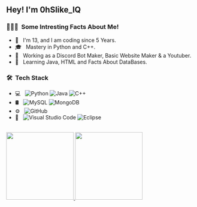 <h2> Hey! I'm 0hSlike_IQ</h2>

<h3> 👨🏻‍💻 &nbsp;Some Intresting Facts About Me! </h3>

- 🤔 &nbsp; I'm 13, and I am coding since 5 Years.
- 🎓 &nbsp; Mastery in Python and C++.
- 💼 &nbsp; Working as a Discord Bot Maker, Basic Website Maker & a Youtuber.
- 🌱 &nbsp; Learning Java, HTML and Facts About DataBases.


<h3> 🛠 &nbsp;Tech Stack</h3>

- 💻 &nbsp;
  ![Python](https://img.shields.io/badge/-Python-333333?style=flat&logo=python)
  ![Java](https://img.shields.io/badge/-Java-333333?style=flat&logo=Java&logoColor=007396)
  ![C++](https://img.shields.io/badge/-C++-333333?style=flat&logo=C%2B%2B&logoColor=00599C)
- 🛢 &nbsp;
  ![MySQL](https://img.shields.io/badge/-MySQL-333333?style=flat&logo=mysql)
  ![MongoDB](https://img.shields.io/badge/-MongoDB-333333?style=flat&logo=mongodb)
- ⚙️ &nbsp;
  ![GitHub](https://img.shields.io/badge/-GitHub-333333?style=flat&logo=github)
- 🔧 &nbsp;
  ![Visual Studio Code](https://img.shields.io/badge/-Visual%20Studio%20Code-333333?style=flat&logo=visual-studio-code&logoColor=007ACC)
  ![Eclipse](https://img.shields.io/badge/-Eclipse-333333?style=flat&logo=eclipse-ide&logoColor=2C2255)


<br/>

<a href="https://github.com/0hSlike_IQ">
  <img height="180em" src="https://github-readme-stats.vercel.app/api?username=0hSlikeIQ&theme=buefy&show_icons=true" />
  <img height="180em" src="https://github-readme-stats.vercel.app/api/top-langs/?username=0hSlikeIQ&theme=buefy&layout=compact" />
</a>

<br/>
